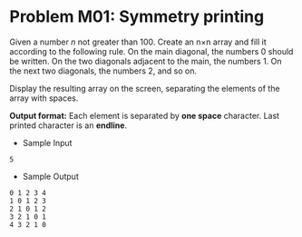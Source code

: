 # Problem M01: Symmetry printing
Given a number *n* not greater than 100. Create an n×n array and fill it according to the following rule. On the main diagonal, the numbers 0 should be written. On the two diagonals adjacent to the main, the numbers 1. On the next two diagonals, the numbers 2, and so on. 

Display the resulting array on the screen, separating the elements of the array with spaces.

**Output format:** Each element is separated by **one space** character. Last printed character is an **endline**.
+ Sample Input

```
5
```
+ Sample Output
```
0 1 2 3 4 
1 0 1 2 3 
2 1 0 1 2 
3 2 1 0 1 
4 3 2 1 0 

```